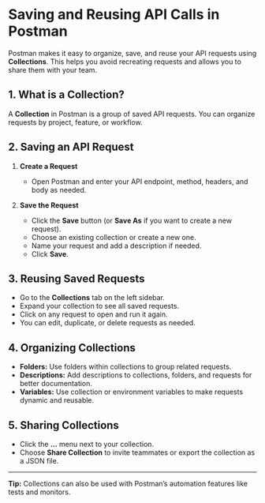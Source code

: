 # Saving and Reusing API Calls in Postman

Postman makes it easy to organize, save, and reuse your API requests using **Collections**. This helps you avoid recreating requests and allows you to share them with your team.

## 1. What is a Collection?

A **Collection** in Postman is a group of saved API requests. You can organize requests by project, feature, or workflow.

## 2. Saving an API Request

1. **Create a Request**  
    - Open Postman and enter your API endpoint, method, headers, and body as needed.

2. **Save the Request**  
    - Click the **Save** button (or **Save As** if you want to create a new request).
    - Choose an existing collection or create a new one.
    - Name your request and add a description if needed.
    - Click **Save**.

## 3. Reusing Saved Requests

- Go to the **Collections** tab on the left sidebar.
- Expand your collection to see all saved requests.
- Click on any request to open and run it again.
- You can edit, duplicate, or delete requests as needed.

## 4. Organizing Collections

- **Folders:** Use folders within collections to group related requests.
- **Descriptions:** Add descriptions to collections, folders, and requests for better documentation.
- **Variables:** Use collection or environment variables to make requests dynamic and reusable.

## 5. Sharing Collections

- Click the **...** menu next to your collection.
- Choose **Share Collection** to invite teammates or export the collection as a JSON file.

---

**Tip:** Collections can also be used with Postman’s automation features like tests and monitors.
